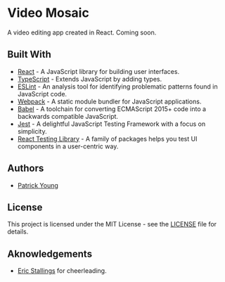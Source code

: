 # Video Mosaic
A video editing app created in React. Coming soon.


## Built With
* [React](https://reactjs.org/) - A JavaScript library for building user interfaces.
* [TypeScript](https://www.typescriptlang.org/) - Extends JavaScript by adding types.
* [ESLint](https://eslint.org/) - An analysis tool for identifying problematic patterns found in JavaScript code.
* [Webpack](https://webpack.js.org/) - A static module bundler for JavaScript applications.
* [Babel](https://babeljs.io/) - A toolchain for converting ECMAScript 2015+ code into a backwards compatible JavaScript.
* [Jest](https://jestjs.io/) - A delightful JavaScript Testing Framework with a focus on simplicity.
* [React Testing Library](https://testing-library.com/docs/react-testing-library/intro) - A family of packages helps you test UI components in a user-centric way.

## Authors
* [Patrick Young](https://github.com/patrick-s-young)

## License
This project is licensed under the MIT License - see the [LICENSE](LICENSE) file for details.

## Aknowledgements
* [Eric Stallings](https://github.com/EricStallings) for cheerleading.
